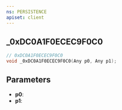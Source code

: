 ```yaml
---
ns: PERSISTENCE
apiset: client
---
```

## _0xDC0A1F0ECEC9F0C0

```c
// 0xDC0A1F0ECEC9F0C0
void _0xDC0A1F0ECEC9F0C0(Any p0, Any p1);
```


## Parameters
* **p0**:
* **p1**: